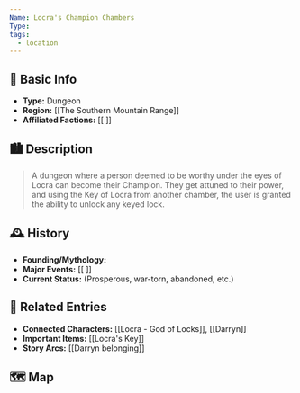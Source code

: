 ```yaml
---
Name: Locra's Champion Chambers
Type: 
tags:
  - location
---
```

## 📍 Basic Info 
- **Type:** Dungeon
- **Region:** [[The Southern Mountain Range]]  
- **Affiliated Factions:** [[ ]]  

## 🏙️ Description
> A dungeon where a person deemed to be worthy under  the eyes of  Locra can become their Champion. They get attuned to their power, and using the Key of Locra from another  chamber, the user is granted the ability to unlock any keyed lock. 

## 🕰️ History
- **Founding/Mythology:**  
- **Major Events:** [[ ]]  
- **Current Status:** (Prosperous, war-torn, abandoned, etc.)  

## 🔗 Related Entries
- **Connected Characters:** [[Locra - God of Locks]],  [[Darryn]]
- **Important Items:** [[Locra's Key]]
- **Story Arcs:** [[Darryn belonging]]

## 🗺️  Map
